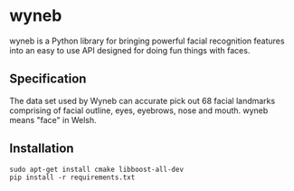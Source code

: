 # wyneb

wyneb is a Python library for bringing powerful facial recognition features into an easy to use API designed for doing fun things with faces.

## Specification
The data set used by Wyneb can accurate pick out 68 facial landmarks comprising of facial outline, eyes, eyebrows, nose and mouth. wyneb means "face" in Welsh.

## Installation

	sudo apt-get install cmake libboost-all-dev
	pip install -r requirements.txt